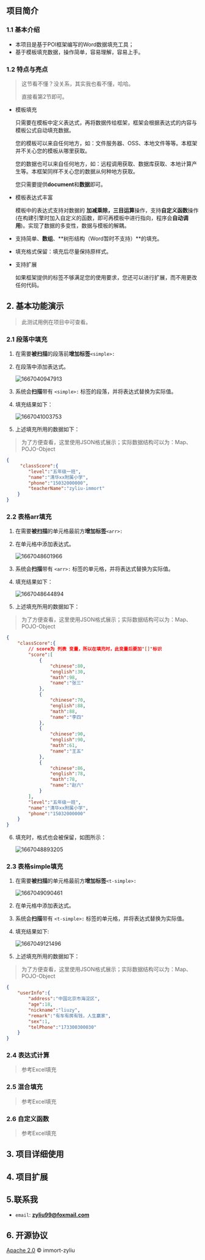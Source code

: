 ## 项目简介

### 1.1 基本介绍

- 本项目是基于POI框架编写的Word数据填充工具；
- 基于模板填充数据，操作简单，容易理解，容易上手。



### 1.2 特点与亮点

> 这节看不懂？没关系，其实我也看不懂，哈哈。
>
> 直接看第2节即可。



- 模板填充

  只需要在模板中定义表达式，再将数据传给框架，框架会根据表达式的内容与模板公式自动填充数据。

  您的模板可以来自任何地方，如：文件服务器、OSS、本地文件等等。本框架并不关心您的模板从哪里获取。

  您的数据也可以来自任何地方，如：远程调用获取、数据库获取、本地计算产生等。本框架同样不关心您的数据从何种地方获取。

  您只需要提供**document**和**数据**即可。


- 模板表达式丰富

  模板中的表达式支持对数据的 **加减乘除，三目运算**操作，支持**自定义函数**操作(在构建引擎时加入自定义的函数，即可再模板中进行指向，程序会**自动调用**)。实现了数据的多变性，数据与模板的解耦。


- 支持简单、**数组**、**树形结构（Word暂时不支持）**的填充。
- 填充格式保留：填充后尽量保持原样式。


- 支持扩展

  如果框架提供的标签不够满足您的使用要求，您还可以进行扩展，而不用更改任何代码。

## 2. 基本功能演示

> 此测试用例在项目中可查看。

### 2.1 段落中填充

1. 在需要**被扫描**的段落前**增加标签**`<simple>:`

2. 在段落中添加表达式。

   ![1667040947913](./assets/1667040947913.png)

3. 系统会**扫描**带有 `<simple>:` 标签的段落，并将表达式替换为实际值。

4. 填充结果如下：

   ![1667041003753](./assets/1667041003753.png)

5. 上述填充所用的数据如下：

> 为了方便查看，这里使用JSON格式展示；实际数据结构可以为：Map、POJO-Object

```json
{
     "classScore":{
        "level":"五年级一班",
        "name":"清华xx附属小学",
        "phone":"15032000000",
        "teacherName":"zyliu-immort"
    }
}
```



### 2.2 表格arr填充

1. 在需要**被扫描**的单元格最前方**增加标签**`<arr>:`

2. 在单元格中添加表达式。

   ![1667048601966](./assets/1667048601966.png)

3. 系统会**扫描**带有 `<arr>:` 标签的单元格，并将表达式替换为实际值。

4. 填充结果如下：

   ![1667048644894](./assets/1667048644894.png)

5. 上述填充所用的数据如下：

> 为了方便查看，这里使用JSON格式展示；实际数据结构可以为：Map、POJO-Object

```json
{
    "classScore":{
        // score为 列表 变量，所以在填充时，此变量后要加"[]"标识
        "score":[
            {
                "chinese":80,
                "english":30,
                "math":98,
                "name":"张三"
            },
            {
                "chinese":70,
                "english":88,
                "math":88,
                "name":"李四"
            },
            {
                "chinese":90,
                "english":90,
                "math":61,
                "name":"王五"
            },
            {
                "chinese":86,
                "english":78,
                "math":78,
                "name":"赵六"
            }
        ],
        "level":"五年级一班",
        "name":"清华xx附属小学",
        "phone":"15032000000"
    }
}
```

6. 填充时，格式也会被保留，如图所示：

   ![1667048893205](./assets/1667048893205.png)

### 2.3 表格simple填充

1. 在需要**被扫描**的单元格最前方**增加标签**`<t-simple>:`

   ![1667049090461](./assets/1667049090461.png)

2. 在单元格中添加表达式。

3. 系统会**扫描**带有 `<t-simple>:` 标签的单元格，并将表达式替换为实际值。

4. 填充结果如下:

   ![1667049121496](./assets/1667049121496.png)

5. 上述填充所用的数据如下：

> 为了方便查看，这里使用JSON格式展示；实际数据结构可以为：Map、POJO-Object

```json
{
    "userInfo":{
        "address":"中国北京市海淀区",
        "age":18,
        "nickname":"liuzy",
        "remark":"有车有房有钱，人生赢家",
        "sex":1,
        "telPhone":"173300300030"
    }
}
```



### 2.4 表达式计算

> 参考Excel填充

### 2.5 混合填充

> 参考Excel填充

### 2.6 自定义函数

> 参考Excel填充



## 3. 项目详细使用



## 4. 项目扩展



## 5.联系我

- `email`:  **zyliu99@foxmail.com**



## 6. 开源协议

[Apache 2.0](./LICENSE) © immort-zyliu

